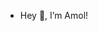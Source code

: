 - Hey 👋, I’m Amol!



<!---
amol1211/amol1211 is a ✨ special ✨ repository because its `README.md` (this file) appears on your GitHub profile.
You can click the Preview link to take a look at your changes.
--->
